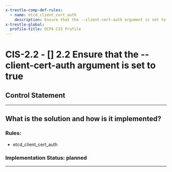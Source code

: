 ```yaml
---
x-trestle-comp-def-rules:
  - name: etcd_client_cert_auth
    description: Ensure that the --client-cert-auth argument is set to true
x-trestle-global:
  profile-title: OCP4 CIS Profile
---
```


# CIS-2.2 - \[\] 2.2 Ensure that the --client-cert-auth argument is set to true

## Control Statement

______________________________________________________________________

## What is the solution and how is it implemented?

<!-- For implementation status enter one of: implemented, partial, planned, alternative, not-applicable -->

<!-- Note that the list of rules under ### Rules: is read-only and changes will not be captured after assembly to JSON -->

<!-- Enter possible prose for implementation response at the control level here, after this comment -->

### Rules:

  - etcd_client_cert_auth

### Implementation Status: planned

______________________________________________________________________
